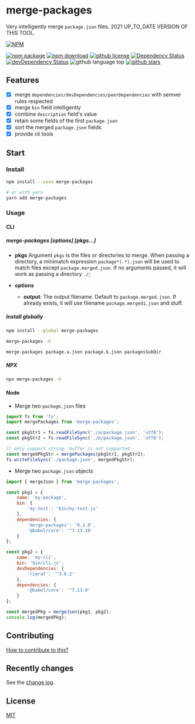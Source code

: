 # merge-packages

Very intelligently merge `package.json` files. 2021 UP_TO_DATE VERSION OF THIS TOOL.

[![NPM](https://nodei.co/npm/merge-packages.png?downloads=true&downloadRank=true&stars=true)](https://nodei.co/npm/merge-packages/)


[![npm package](https://img.shields.io/npm/v/merge-packages.svg)](https://www.npmjs.org/package/merge-packages)
[![npm download](https://img.shields.io/npm/dt/merge-packages.svg)](https://www.npmjs.org/package/merge-packages)
[![github license](https://img.shields.io/github/license/zppack/merge-packages.svg)](https://github.com/zppack/merge-packages/blob/master/LICENSE)
[![Dependency Status](https://david-dm.org/zppack/merge-packages.svg)](https://david-dm.org/zppack/merge-packages)
[![devDependency Status](https://david-dm.org/zppack/merge-packages/dev-status.svg)](https://david-dm.org/zppack/merge-packages#info=devDependencies)
![github language top](https://img.shields.io/github/languages/top/zppack/merge-packages.svg)
[![github stars](https://img.shields.io/github/stars/zppack/merge-packages.svg?style=social&label=Stars)](https://github.com/zppack/merge-packages)  

## Features

- [x] merge `dependencies/devDependencies/peerDependencies` with semver rules respected
- [x] merge `bin` field intelligently
- [x] combine `description` field's value
- [x] retain some fields of the first `package.json`
- [x] sort the merged `package.json` fields
- [x] provide cli tools

## Start

### Install

```sh
npm install --save merge-packages

# or with yarn
yarn add merge-packages

```

### Usage

#### CLI

##### merge-packages [options] [pkgs...]

  - **pkgs**
    Argument `pkgs` is the files or directories to merge.
    When passing a directory, a minimatch expression `package*(.*).json` will be used to match files except `package.merged.json`.
    If no arguments passed, it will work as passing a directory `./`;

  - **options**

    - **output**: The output filename. Default to `package.merged.json`. If already exists, it will use filename `package.merged1.json` and stuff.

##### Install globally

```sh
npm install --global merge-packages

merge-packages -h

merge-packages package.a.json package.b.json packagesSubDir
```

##### NPX

```sh
npx merge-packages -h
```

#### Node

- Merge two `package.json` files

```javascript
import fs from 'fs';
import mergePackages from 'merge-packages';

const pkgStr1 = fs.readFileSync('./a/package.json', 'utf8');
const pkgStr2 = fs.readFileSync('./b/package.json', 'utf8');

// only support string. buffer is not supported
const mergedPkgStr = mergePackages(pkgStr1, pkgStr2);
fs.writeFileSync('./package.json', mergedPkgStr);
```

- Merge two `package.json` objects

```javascript
import { mergeJson } from 'merge-packages';

const pkg1 = {
    name: 'my-package',
    bin: {
        'my-test': 'bin/my-test.js'
    },
    dependencies: {
        'merge-packages': '0.1.0',
        '@babel/core': '^7.13.10'
    }
};

const pkg2 = {
    name: 'my-cli',
    bin: 'bin/cli.js',
    devDependencies: {
        'rimraf': '^3.0.2'
    },
    dependencies: {
        '@babel/core': '^7.13.0'
    }
};

const mergedPkg = mergeJson(pkg1, pkg2);
console.log(mergedPkg);

```

## Contributing

[How to contribute to this?](CONTRIBUTING.md)

## Recently changes

See the [change log](CHANGELOG.md).

## License

[MIT](LICENSE)
